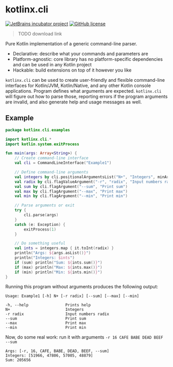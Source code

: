 # kotlinx.cli

[![JetBrains incubator project](http://jb.gg/badges/incubator.svg)](https://confluence.jetbrains.com/display/ALL/JetBrains+on+GitHub)
[![GitHub license](https://img.shields.io/badge/license-Apache%20License%202.0-blue.svg?style=flat)](http://www.apache.org/licenses/LICENSE-2.0)
> TODO download link

Pure Kotlin implementation of a generic command-line parser.

* Declarative: describe what your commands and parameters are 
* Platform-agnostic: core library has no platform-specific dependencies and can be used in any Kotlin project 
* Hackable: build extensions on top of it however you like

`kotlinx.cli` can be used to create user-friendly and flexible command-line interfaces
for Kotlin/JVM, Kotlin/Native, and any other Kotlin console applications.
Program defines what arguments are expected.
`kotlinx.cli` will figure out how to parse those, reporting errors if the program arguments are invalid,
and also generate help and usage messages as well.

## Example

```kotlin
package kotlinx.cli.examples

import kotlinx.cli.*
import kotlin.system.exitProcess

fun main(args: Array<String>) {
    // Create command-line interface
    val cli = CommandLineInterface("Example1")

    // Define command-line arguments
    val integers by cli.positionalArgumentsList("N+", "Integers", minArgs = 1)
    val radix by cli.flagValueArgument("-r", "radix", "Input numbers radix", 10) { it.toInt() }
    val sum by cli.flagArgument("--sum", "Print sum")
    val max by cli.flagArgument("--max", "Print max")
    val min by cli.flagArgument("--min", "Print min")

    // Parse arguments or exit
    try {
        cli.parse(args)
    }
    catch (e: Exception) {
        exitProcess(1)
    }

    // Do something useful
    val ints = integers.map { it.toInt(radix) }
    println("Args: ${args.asList()}")
    println("Integers: $ints")
    if (sum) println("Sum: ${ints.sum()}")
    if (max) println("Max: ${ints.max()}")
    if (min) println("Min: ${ints.min()}")
}
```

Running this program without arguments produces the following output:
```
Usage: Example1 [-h] N+ [-r radix] [--sum] [--max] [--min] 

-h, --help                Prints help
N+                        Integers
-r radix                  Input numbers radix
--sum                     Print sum
--max                     Print max
--min                     Print min
```

Now, do some real work: run it with arguments `-r 16 CAFE BABE DEAD BEEF --sum`
```
Args: [-r, 16, CAFE, BABE, DEAD, BEEF, --sum]
Integers: [51966, 47806, 57005, 48879]
Sum: 205656
```
